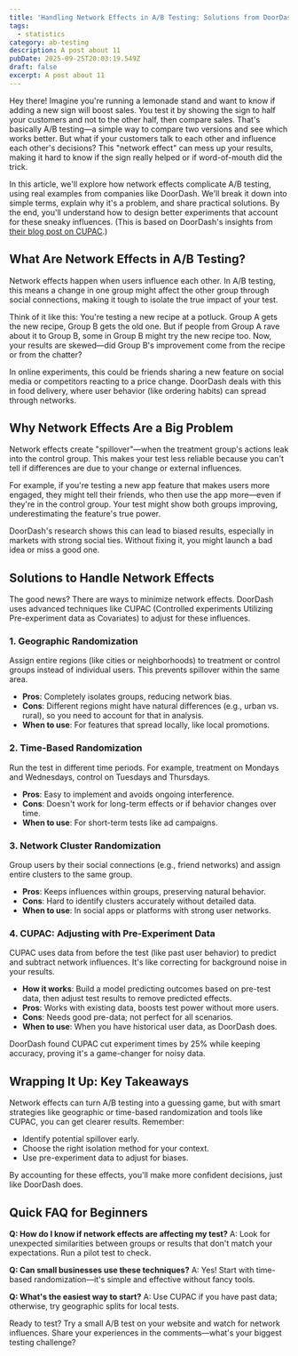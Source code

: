```yaml
---
title: 'Handling Network Effects in A/B Testing: Solutions from DoorDash'
tags:
  - statistics
category: ab-testing
description: A post about 11
pubDate: 2025-09-25T20:03:19.549Z
draft: false
excerpt: A post about 11
---
```


Hey there! Imagine you're running a lemonade stand and want to know if adding a new sign will boost sales. You test it by showing the sign to half your customers and not to the other half, then compare sales. That's basically A/B testing—a simple way to compare two versions and see which works better. But what if your customers talk to each other and influence each other's decisions? This "network effect" can mess up your results, making it hard to know if the sign really helped or if word-of-mouth did the trick.

In this article, we'll explore how network effects complicate A/B testing, using real examples from companies like DoorDash. We'll break it down into simple terms, explain why it's a problem, and share practical solutions. By the end, you'll understand how to design better experiments that account for these sneaky influences. (This is based on DoorDash's insights from [their blog post on CUPAC](https://careersatdoordash.com/blog/improving-experimental-power-through-control-using-predictions-as-covariate-cupac/).)

## What Are Network Effects in A/B Testing?

Network effects happen when users influence each other. In A/B testing, this means a change in one group might affect the other group through social connections, making it tough to isolate the true impact of your test.

Think of it like this: You're testing a new recipe at a potluck. Group A gets the new recipe, Group B gets the old one. But if people from Group A rave about it to Group B, some in Group B might try the new recipe too. Now, your results are skewed—did Group B's improvement come from the recipe or from the chatter?

In online experiments, this could be friends sharing a new feature on social media or competitors reacting to a price change. DoorDash deals with this in food delivery, where user behavior (like ordering habits) can spread through networks.

## Why Network Effects Are a Big Problem

Network effects create "spillover"—when the treatment group's actions leak into the control group. This makes your test less reliable because you can't tell if differences are due to your change or external influences.

For example, if you're testing a new app feature that makes users more engaged, they might tell their friends, who then use the app more—even if they're in the control group. Your test might show both groups improving, underestimating the feature's true power.

DoorDash's research shows this can lead to biased results, especially in markets with strong social ties. Without fixing it, you might launch a bad idea or miss a good one.

## Solutions to Handle Network Effects

The good news? There are ways to minimize network effects. DoorDash uses advanced techniques like CUPAC (Controlled experiments Utilizing Pre-experiment data as Covariates) to adjust for these influences.

### 1. **Geographic Randomization**
Assign entire regions (like cities or neighborhoods) to treatment or control groups instead of individual users. This prevents spillover within the same area.

- **Pros**: Completely isolates groups, reducing network bias.
- **Cons**: Different regions might have natural differences (e.g., urban vs. rural), so you need to account for that in analysis.
- **When to use**: For features that spread locally, like local promotions.

### 2. **Time-Based Randomization**
Run the test in different time periods. For example, treatment on Mondays and Wednesdays, control on Tuesdays and Thursdays.

- **Pros**: Easy to implement and avoids ongoing interference.
- **Cons**: Doesn't work for long-term effects or if behavior changes over time.
- **When to use**: For short-term tests like ad campaigns.

### 3. **Network Cluster Randomization**
Group users by their social connections (e.g., friend networks) and assign entire clusters to the same group.

- **Pros**: Keeps influences within groups, preserving natural behavior.
- **Cons**: Hard to identify clusters accurately without detailed data.
- **When to use**: In social apps or platforms with strong user networks.

### 4. **CUPAC: Adjusting with Pre-Experiment Data**
CUPAC uses data from before the test (like past user behavior) to predict and subtract network influences. It's like correcting for background noise in your results.

- **How it works**: Build a model predicting outcomes based on pre-test data, then adjust test results to remove predicted effects.
- **Pros**: Works with existing data, boosts test power without more users.
- **Cons**: Needs good pre-data; not perfect for all scenarios.
- **When to use**: When you have historical user data, as DoorDash does.

DoorDash found CUPAC cut experiment times by 25% while keeping accuracy, proving it's a game-changer for noisy data.

## Wrapping It Up: Key Takeaways

Network effects can turn A/B testing into a guessing game, but with smart strategies like geographic or time-based randomization and tools like CUPAC, you can get clearer results. Remember:
- Identify potential spillover early.
- Choose the right isolation method for your context.
- Use pre-experiment data to adjust for biases.

By accounting for these effects, you'll make more confident decisions, just like DoorDash does.

## Quick FAQ for Beginners

**Q: How do I know if network effects are affecting my test?**
A: Look for unexpected similarities between groups or results that don't match your expectations. Run a pilot test to check.

**Q: Can small businesses use these techniques?**
A: Yes! Start with time-based randomization—it's simple and effective without fancy tools.

**Q: What's the easiest way to start?**
A: Use CUPAC if you have past data; otherwise, try geographic splits for local tests.

Ready to test? Try a small A/B test on your website and watch for network influences. Share your experiences in the comments—what's your biggest testing challenge?
